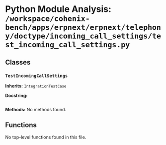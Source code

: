 # Python Module Analysis: `/workspace/cohenix-bench/apps/erpnext/erpnext/telephony/doctype/incoming_call_settings/test_incoming_call_settings.py`

## Classes

### `TestIncomingCallSettings`
**Inherits:** `IntegrationTestCase`


**Docstring:**
```

```

**Methods:**
No methods found.




## Functions

No top-level functions found in this file.
